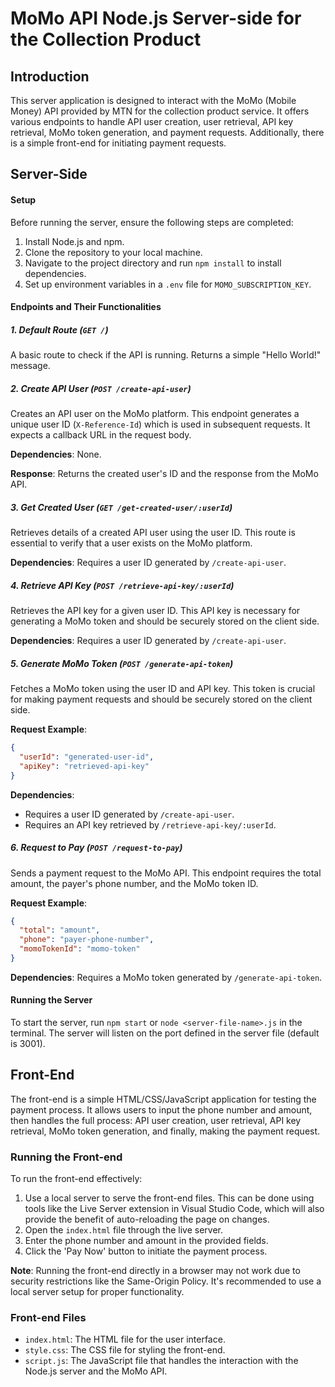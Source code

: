 # MoMo API Node.js Server-side for the Collection Product

## Introduction

This server application is designed to interact with the MoMo (Mobile Money) API provided by MTN for the collection product service. It offers various endpoints to handle API user creation, user retrieval, API key retrieval, MoMo token generation, and payment requests. Additionally, there is a simple front-end for initiating payment requests.

## Server-Side

#### Setup

Before running the server, ensure the following steps are completed:

1. Install Node.js and npm.
2. Clone the repository to your local machine.
3. Navigate to the project directory and run `npm install` to install dependencies.
4. Set up environment variables in a `.env` file for `MOMO_SUBSCRIPTION_KEY`.

#### Endpoints and Their Functionalities

##### 1. Default Route (`GET /`)

A basic route to check if the API is running. Returns a simple "Hello World!" message.

##### 2. Create API User (`POST /create-api-user`)

Creates an API user on the MoMo platform. This endpoint generates a unique user ID (`X-Reference-Id`) which is used in subsequent requests. It expects a callback URL in the request body.

**Dependencies**: None.

**Response**: Returns the created user's ID and the response from the MoMo API.

##### 3. Get Created User (`GET /get-created-user/:userId`)

Retrieves details of a created API user using the user ID. This route is essential to verify that a user exists on the MoMo platform.

**Dependencies**: Requires a user ID generated by `/create-api-user`.

##### 4. Retrieve API Key (`POST /retrieve-api-key/:userId`)

Retrieves the API key for a given user ID. This API key is necessary for generating a MoMo token and should be securely stored on the client side.

**Dependencies**: Requires a user ID generated by `/create-api-user`.

##### 5. Generate MoMo Token (`POST /generate-api-token`)

Fetches a MoMo token using the user ID and API key. This token is crucial for making payment requests and should be securely stored on the client side.

**Request Example**:

```json
{
  "userId": "generated-user-id",
  "apiKey": "retrieved-api-key"
}
```

**Dependencies**:

- Requires a user ID generated by `/create-api-user`.
- Requires an API key retrieved by `/retrieve-api-key/:userId`.

##### 6. Request to Pay (`POST /request-to-pay`)

Sends a payment request to the MoMo API. This endpoint requires the total amount, the payer's phone number, and the MoMo token ID.

**Request Example**:

```json
{
  "total": "amount",
  "phone": "payer-phone-number",
  "momoTokenId": "momo-token"
}
```

**Dependencies**: Requires a MoMo token generated by `/generate-api-token`.

#### Running the Server

To start the server, run `npm start` or `node <server-file-name>.js` in the terminal. The server will listen on the port defined in the server file (default is 3001).

## Front-End

The front-end is a simple HTML/CSS/JavaScript application for testing the payment process. It allows users to input the phone number and amount, then handles the full process: API user creation, user retrieval, API key retrieval, MoMo token generation, and finally, making the payment request.

### Running the Front-end

To run the front-end effectively:

1. Use a local server to serve the front-end files. This can be done using tools like the Live Server extension in Visual Studio Code, which will also provide the benefit of auto-reloading the page on changes.
2. Open the `index.html` file through the live server.
3. Enter the phone number and amount in the provided fields.
4. Click the 'Pay Now' button to initiate the payment process.

**Note**: Running the front-end directly in a browser may not work due to security restrictions like the Same-Origin Policy. It's recommended to use a local server setup for proper functionality.

### Front-end Files

- `index.html`: The HTML file for the user interface.
- `style.css`: The CSS file for styling the front-end.
- `script.js`: The JavaScript file that handles the interaction with the Node.js server and the MoMo API.

